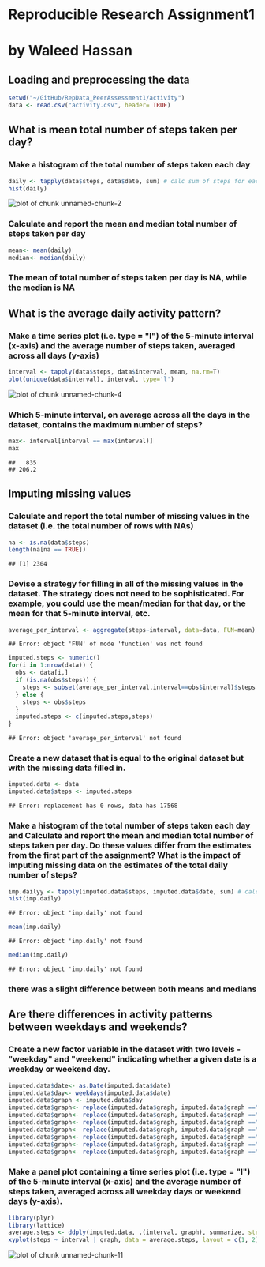 Reproducible Research Assignment1 
========================================================
# by Waleed Hassan
## Loading and preprocessing the data

```r
setwd("~/GitHub/RepData_PeerAssessment1/activity")
data <- read.csv("activity.csv", header= TRUE)
```
## What is mean total number of steps taken per day?
### Make a histogram of the total number of steps taken each day

```r
daily <- tapply(data$steps, data$date, sum) # calc sum of steps for each day
hist(daily)
```

![plot of chunk unnamed-chunk-2](figure/unnamed-chunk-2.png) 
### Calculate and report the mean and median total number of steps taken per day

```r
mean<- mean(daily) 
median<- median(daily)
```
### The mean of total number of steps taken per day is NA, while the median is NA

## What is the average daily activity pattern?
### Make a time series plot (i.e. type = "l") of the 5-minute interval (x-axis) and the average number of steps taken, averaged across all days (y-axis)

```r
interval <- tapply(data$steps, data$interval, mean, na.rm=T)
plot(unique(data$interval), interval, type='l')
```

![plot of chunk unnamed-chunk-4](figure/unnamed-chunk-4.png) 
### Which 5-minute interval, on average across all the days in the dataset, contains the maximum number of steps?

```r
max<- interval[interval == max(interval)]
max
```

```
##   835 
## 206.2
```
## Imputing missing values
### Calculate and report the total number of missing values in the dataset (i.e. the total number of rows with NAs)

```r
na <- is.na(data$steps)
length(na[na == TRUE])
```

```
## [1] 2304
```
### Devise a strategy for filling in all of the missing values in the dataset. The strategy does not need to be sophisticated. For example, you could use the mean/median for that day, or the mean for that 5-minute interval, etc.

```r
average_per_interval <- aggregate(steps~interval, data=data, FUN=mean)
```

```
## Error: object 'FUN' of mode 'function' was not found
```

```r
imputed.steps <- numeric()
for(i in 1:nrow(data)) {
  obs <- data[i,]
  if (is.na(obs$steps)) {
    steps <- subset(average_per_interval,interval==obs$interval)$steps
  } else {
    steps <- obs$steps
  }
  imputed.steps <- c(imputed.steps,steps)
}
```

```
## Error: object 'average_per_interval' not found
```
### Create a new dataset that is equal to the original dataset but with the missing data filled in.

```r
imputed.data <- data
imputed.data$steps <- imputed.steps
```

```
## Error: replacement has 0 rows, data has 17568
```
### Make a histogram of the total number of steps taken each day and Calculate and report the mean and median total number of steps taken per day. Do these values differ from the estimates from the first part of the assignment? What is the impact of imputing missing data on the estimates of the total daily number of steps?

```r
imp.dailyy <- tapply(imputed.data$steps, imputed.data$date, sum) # calc sum of steps for each day
hist(imp.daily)
```

```
## Error: object 'imp.daily' not found
```

```r
mean(imp.daily) 
```

```
## Error: object 'imp.daily' not found
```

```r
median(imp.daily)
```

```
## Error: object 'imp.daily' not found
```
### there was a slight difference between both means and medians

## Are there differences in activity patterns between weekdays and weekends?

### Create a new factor variable in the dataset with two levels - "weekday" and "weekend" indicating whether a given date is a weekday or weekend day.

```r
imputed.data$date<- as.Date(imputed.data$date)
imputed.data$day<- weekdays(imputed.data$date)
imputed.data$graph <- imputed.data$day
imputed.data$graph<- replace(imputed.data$graph, imputed.data$graph =="Monday", "weekday")
imputed.data$graph<- replace(imputed.data$graph, imputed.data$graph =="Tuesday", "weekday")
imputed.data$graph<- replace(imputed.data$graph, imputed.data$graph =="Wednesday", "weekday")
imputed.data$graph<- replace(imputed.data$graph, imputed.data$graph =="Thursday", "weekday")
imputed.data$graph<- replace(imputed.data$graph, imputed.data$graph =="Friday", "weekday")
imputed.data$graph<- replace(imputed.data$graph, imputed.data$graph =="Saturday", "weekend")
imputed.data$graph<- replace(imputed.data$graph, imputed.data$graph =="Sunday", "weekend")
```
### Make a panel plot containing a time series plot (i.e. type = "l") of the 5-minute interval (x-axis) and the average number of steps taken, averaged across all weekday days or weekend days (y-axis). 

```r
library(plyr)
library(lattice)
average.steps <- ddply(imputed.data, .(interval, graph), summarize, steps = mean(steps))
xyplot(steps ~ interval | graph, data = average.steps, layout = c(1, 2), type = "l")
```

![plot of chunk unnamed-chunk-11](figure/unnamed-chunk-11.png) 
